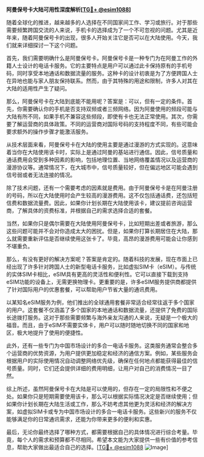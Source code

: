 **阿曼保号卡大陆可用性深度解析[[TG💪+ @esim1088](https://t.me/s/esim1088)]**

随着全球化的推进，越来越多的人选择在不同国家间工作、学习或旅行。对于那些需要频繁跨国交流的人来说，手机卡的选择成为了一个不可忽视的问题。尤其是近年来，随着阿曼保号卡的出现，很多人开始关注它是否可以在大陆使用。今天，我们就来详细探讨一下这个问题。

首先，我们需要明确什么是阿曼保号卡。阿曼保号卡是一种专门为在阿曼工作的外籍人士设计的电话卡服务。它的主要特点是用户可以通过此卡保持原有的手机号码，同时享受本地通话和数据流量的服务。这种卡的设计初衷是为了方便跨国人士在异地也能与家人朋友保持联系。然而，由于其特殊的用途和限制，许多人对其在大陆的适用性产生了疑问。

那么，阿曼保号卡在大陆到底能不能用呢？答案是：可以，但有一定的条件。首先，你需要确认你的手机是否支持双频或者三频网络。因为阿曼使用的频段可能与大陆有所不同，如果手机不兼容这些频段，即使有卡也无法正常使用。其次，你需要了解运营商的具体政策。不同的运营商对国际号码的支持程度不同，有些可能会要求额外的操作步骤才能激活服务。

从技术层面来看，阿曼保号卡在大陆的使用主要是通过漫游的方式实现的。这意味着当你在大陆使用该卡时，实际上是通过阿曼的基站进行通信。因此，信号质量和通话费用会受到多种因素的影响，包括地理位置、当地网络覆盖情况以及运营商的漫游协议等。通常情况下，在大城市中，信号质量较好，但在偏远地区可能会遇到信号弱或者无法连接的情况。

除了技术问题，还有一个需要考虑的因素就是费用。由于阿曼保号卡是在阿曼注册的号码，所以在大陆使用时会产生较高的漫游费用。这不仅包括通话费，还包括短信费和数据流量费。因此，如果你计划长期在大陆使用该卡，建议提前咨询运营商，了解具体的资费标准，并根据自己的需求选择合适的套餐。

当然，如果你只是偶尔需要在大陆使用阿曼保号卡，比如短期出差或者旅游，那么这些问题可能并不会对你造成太大的困扰。但是，如果你打算长期居住在大陆，那么就需要重新评估是否继续使用这张卡了。毕竟，高昂的漫游费用可能会让你感到不堪重负。

那么，有没有更好的解决方案呢？答案是肯定的。随着科技的发展，现在市面上已经出现了许多针对跨国人士的新型电话卡服务，比如虚拟SIM卡（eSIM）。与传统的实体SIM卡相比，eSIM具有更高的灵活性和便利性。它可以直接下载到支持eSIM功能的设备上，无需更换物理卡。更重要的是，许多eSIM服务提供商都提供了针对国际用户的优惠套餐，可以帮助用户节省大量的通讯费用。

以某知名eSIM服务为例，他们推出的全球通用套餐非常适合经常往返于多个国家的用户。这套餐不仅涵盖了多个国家的本地通话和数据流量，还提供了免费的国际长途拨打服务。这对于那些需要频繁与海外亲友沟通的人来说，无疑是一个极大的福音。而且，由于eSIM不需要实体卡，用户可以随时随地切换不同的国家和地区，极大地提升了使用的便捷性。

此外，还有一些专门为中国市场设计的多合一电话卡服务。这类服务通常会整合多个运营商的优势资源，为用户提供更加稳定和经济的通信方案。例如，某些服务会根据用户的实际使用情况自动调整网络优先级，确保在任何地点都能获得最佳的信号质量。同时，它们还会提供详细的费用明细，让用户对自己的消费情况一目了然。

综上所述，虽然阿曼保号卡在大陆是可以使用的，但存在一定的局限性和不便之处。如果你只是短期需要使用该卡，那么可以根据实际情况决定是否继续使用；但如果你计划长期在大陆生活或工作，那么不妨考虑其他更为灵活和经济的解决方案，如虚拟SIM卡或专为中国市场设计的多合一电话卡服务。这些新兴的服务不仅能够满足你的日常通讯需求，还能为你带来更多的便利和实惠。

最后，无论你最终选择了哪种方式，都需要根据自己的具体情况进行综合考量。毕竟，每个人的需求和预算都不尽相同。希望本文能为大家提供一些有价值的参考信息，帮助大家做出最适合自己的选择。[[TG💪+ @esim1088](https://t.me/s/esim1088) ![Image](https://i.postimg.cc/4NQfJmqS/Snipaste-2025-05-13-00-14-12.png)]